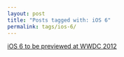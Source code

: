 ```yaml
---
layout: post
title: "Posts tagged with: iOS 6"
permalink: tags/ios-6/
---
```

[iOS 6 to be previewed at WWDC 2012](/2012/06/ios-6-to-be-previewed-at-wwdc-2012)
